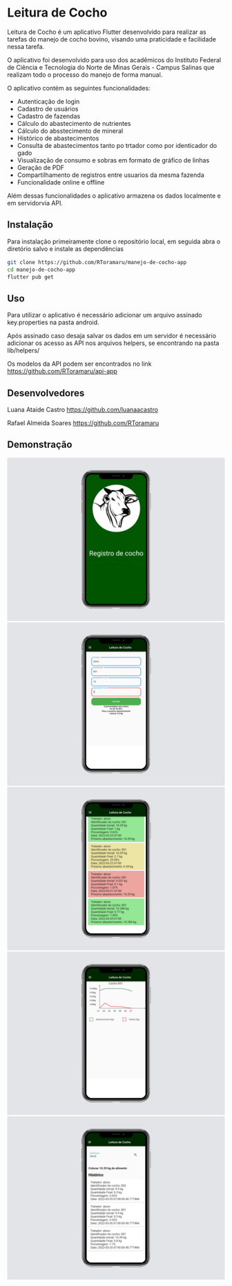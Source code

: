 # Leitura de Cocho


Leitura de Cocho é um aplicativo Flutter desenvolvido para realizar as tarefas do manejo de cocho bovino, visando uma praticidade e facilidade nessa tarefa.

O aplicativo foi desenvolvido para uso dos acadêmicos do Instituto Federal de Ciência e Tecnologia do Norte de Minas Gerais - Campus Salinas que realizam todo o processo do manejo de forma manual.

O aplicativo contém as seguintes funcionalidades:

- Autenticação de login
- Cadastro de usuários
- Cadastro de fazendas
- Cálculo do abastecimento de nutrientes
- Cálculo do absstecimento de mineral
- Histórico de abastecimentos
- Consulta de abastecimentos  tanto po trtador como por identicador do gado
- Visualização de consumo e sobras em formato de gráfico de linhas
- Geração de PDF
- Compartilhamento de registros entre usuarios da mesma fazenda
- Funcionalidade online e offline

Além dessas funcionalidades o aplicativo armazena os dados localmente e em servidorvia API.

## Instalação

Para instalação primeiramente clone o repositório local, em seguida abra o diretório salvo e instale as dependências

```sh
git clone https://github.com/RToramaru/manejo-de-cocho-app
cd manejo-de-cocho-app
flutter pub get
```

## Uso

Para utilizar o aplicativo é necessário adicionar um arquivo assinado key.properties na pasta android.

Após assinado caso desaja salvar os dados em um servidor é necessário adicionar os acesso as API nos arquivos helpers, se encontrando na pasta lib/helpers/ 

Os modelos da API podem ser encontrados no link https://github.com/RToramaru/api-app


## Desenvolvedores
Luana Ataide Castro https://github.com/luanaacastro

Rafael Almeida Soares https://github.com/RToramaru

## Demonstração

![](/screens/1.png)
![](/screens/2.png)
![](/screens/3.png)
![](/screens/4.png)
![](/screens/5.png)
